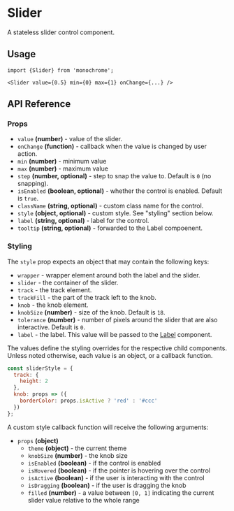# Slider

A stateless slider control component.

## Usage

    import {Slider} from 'monochrome';

    <Slider value={0.5} min={0} max={1} onChange={...} />

## API Reference

### Props

* `value` **(number)** - value of the slider.
* `onChange` **(function)** - callback when the value is changed by user action.
* `min` **(number)** - minimum value
* `max` **(number)** - maximum value
* `step` **(number, optional)** - step to snap the value to. Default is `0` (no snapping).
* `isEnabled` **(boolean, optional)** - whether the control is enabled. Default is `true`.
* `className` **(string, optional)** - custom class name for the control.
* `style` **(object, optional)** - custom style. See "styling" section below.
* `label` **(string, optional)** - label for the control.
* `tooltip` **(string, optional)** - forwarded to the Label compoenent.


### Styling

The `style` prop expects an object that may contain the following keys:

* `wrapper` - wrapper element around both the label and the slider.
* `slider` - the container of the slider.
* `track` - the track element.
* `trackFill` - the part of the track left to the knob.
* `knob` - the knob element.
* `knobSize` **(number)** - size of the knob. Default is `18`.
* `tolerance` **(number)** - number of pixels around the slider that are also interactive. Default is `0`.
* `label` - the label. This value will be passed to the [Label](/docs/api-reference/label.md) component.

The values define the styling overrides for the respective child components. Unless noted otherwise, each value is an object, or a callback function.

```jsx
const sliderStyle = {
  track: {
    height: 2
  },
  knob: props => ({
    borderColor: props.isActive ? 'red' : '#ccc'
  })
};
```

A custom style callback function will receive the following arguments:

* `props` **(object)**
  - `theme` **(object)** - the current theme
  - `knobSize` **(number)** - the knob size
  - `isEnabled` **(boolean)** - if the control is enabled
  - `isHovered` **(boolean)** - if the pointer is hovering over the control
  - `isActive` **(boolean)** - if the user is interacting with the control
  - `isDragging` **(boolean)** - if the user is dragging the knob
  - `filled` **(number)** - a value between `[0, 1]` indicating the current slider value relative to the whole range
